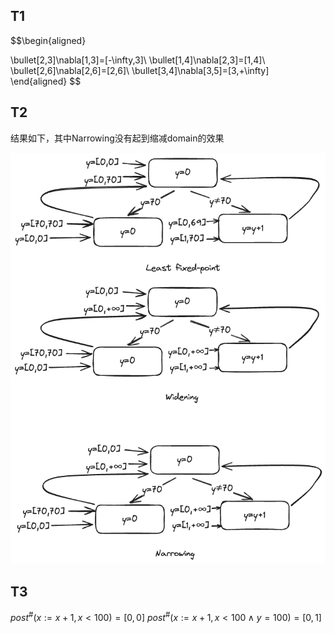 
## T1

$$\begin{aligned}

\bullet[2,3]\nabla[1,3]=[-\infty,3]\\
\bullet[1,4]\nabla[2,3]=[1,4]\\
\bullet[2,6]\nabla[2,6]=[2,6]\\
\bullet[3,4]\nabla[3,5]=[3,+\infty]
\end{aligned}
$$

## T2
结果如下，其中Narrowing没有起到缩减domain的效果

![image.png](https://raw.githubusercontent.com/ustc21xyx/picture-bed/main/20240523222509.png)

## T3
$post^\#(x:=x+1,x<100)=[0,0]$
$post^{\#}(x:=x+1,x<100 \land y=100)= [0,1]$




